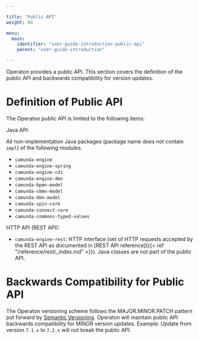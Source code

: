 ```yaml
---

title: 'Public API'
weight: 80

menu:
  main:
    identifier: "user-guide-introduction-public-api"
    parent: "user-guide-introduction"

---
```



Operaton provides a public API. This section covers the definition of the public API and backwards compatibility for version updates.


# Definition of Public API

The Operaton public API is limited to the following items:

Java API:

All non-implementation Java packages (package name does not contain `impl`) of the following modules.

* `camunda-engine`
* `camunda-engine-spring`
* `camunda-engine-cdi`
* `camunda-engine-dmn`
* `camunda-bpmn-model`
* `camunda-cmmn-model`
* `camunda-dmn-model`
* `camunda-spin-core`
* `camunda-connect-core`
* `camunda-commons-typed-values`

HTTP API (REST API):

* `camunda-engine-rest`: HTTP interface (set of HTTP requests accepted by the REST API as documented in [REST API reference]({{< ref "/reference/rest/_index.md" >}}). Java classes are not part of the public API.


# Backwards Compatibility for Public API

The Operaton versioning scheme follows the MAJOR.MINOR.PATCH pattern put forward by [Semantic Versioning](http://semver.org/). Operaton will maintain public API backwards compatibility for MINOR version updates. Example: Update from version `7.1.x` to `7.2.x` will not break the public API.
